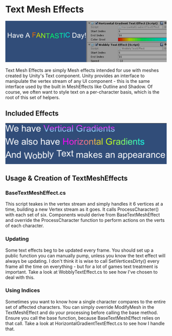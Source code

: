 # Text Mesh Effects

![Header](Assets/wobblyText.gif)

Text Mesh Effects are simply Mesh effects intended for use with meshes created by Unity's Text component.  Unity provides an interface to manipulate the vertex stream of any UI component - this is the same interface used by the built in MeshEffects like Outline and Shadow.  Of course, we often want to style text on a per-character basis, which is the root of this set of helpers.

## Included Effects

![Included Effects](Assets/TextStyling.gif)


## Usage & Creation of TextMeshEffects

### BaseTextMeshEffect.cs

This script teakes in the vertex stream and simply handles it 6 vertices at a time, building a new Vertex stream as it goes.  It calls ProcessCharacter() with each set of six.  Components would derive from BaseTextMeshEffect and override the ProcessCharacter function to perform actions on the verts of each character.

### Updating

Some text effects beg to be updated every frame.  You should set up a public function you can manually pump, unless you know the text effect will always be updating.  I don't think it is wise to call SetVerticesDirty() every frame all the time on everything - but for a lot of games text treatment is important.  Take a look at WobblyTextEffect.cs to see how I've chosen to deal with this.

### Using Indices

Sometimes you want to know how a single character compares to the entire set of affected characters.  You can simply override ModifyMesh in the TextMeshEffect and do your processing before calling the base method.  Ensure you call the base function, because BaseTextMeshEffect relies on that call.  Take a look at HorizontalGradientTextEffect.cs to see how I handle that.

